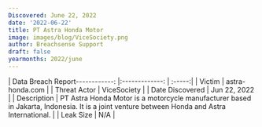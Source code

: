 ```yaml
---
Discovered: June 22, 2022
date: '2022-06-22'
title: PT Astra Honda Motor
image: images/blog/ViceSociety.png
author: Breachsense Support
draft: false
yearmonths: 2022/june
---
```


| Data Breach Report------------:     |:-------------:    | :-----:|
| Victim      | astra-honda.com      | 
| Threat Actor      | ViceSociety      | 
| Date Discovered      | Jun 22, 2022      | 
| Description      | PT Astra Honda Motor is a motorcycle manufacturer based in Jakarta, Indonesia. It is a joint venture between Honda and Astra International.      | 
| Leak Size      | N/A      | 

